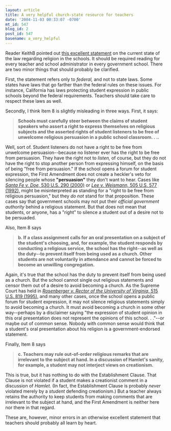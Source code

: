 ```yaml
---
layout: article
title: A very helpful church-state resource for teachers
date: '2004-11-03 00:33:07 -0700'
mt_id: 547
blog_id: 2
post_id: 547
basename: a_very_helpful
---
```

Reader KeithB pointed out <a href="http://www.aclu.org/ReligiousLiberty/ReligiousLiberty.cfm?ID=9007&c=139">this excellent statement</a> on the current state of the law regarding religion in the schools. It should be required reading for every teacher and school administrator in every government school. There are two minor things that should probably be clarified.

<!--more-->

First, the statement refers only to <i>federal,</i> and not to state laws. Some states have laws that go farther than the federal rules on these issues. For instance, California has laws protecting student expression in public schools beyond the federal requirements. Teachers should take care to respect these laws as well.

Secondly, I think Item 8 is slightly misleading in three ways. First, it says:<blockquote><b>Schools must carefully steer between the claims of student speakers who assert a right to express themselves on religious subjects and the asserted rights of student listeners to be free of unwelcome religious persuasion in a public school classroom. . ..</b></blockquote>

Well, sort of. Student listeners do not have a right to be free from unwelcome persuasion--because no listener ever has the right to be free from persuasion. They have the right not to <i>listen,</i> of course, but they do not have the right to stop another person from expressing himself, on the basis of being "free from persuasion." If the school opens a forum for student expression, the First Amendment does not create a heckler's veto for silencing people whose<b> "persuasion"</b> they don't want to hear. Cases like <i><a href="http://supct.law.cornell.edu/supct/html/99-62.ZO.html">Santa Fe v. Doe,</i> 530 U.S. 290 (2000)</a> or <a href="http://supct.law.cornell.edu/supct/html/90-1014.ZO.html"><i>Lee v. Weismann,</i> 505 U.S. 577 (1992),</a> might be misinterpreted as standing for a "right to be free from religious persuasion," but they <i>do not</i> stand for that proposition. These cases say that government schools may not put their <i>official government authority</i> behind a religious statement. But that does not mean that students, or anyone, has a "right" to silence a student out of a desire not to be persuaded.

Also, Item 8 says<blockquote><b>b. If a class assignment calls for an oral presentation on a subject of the student's choosing, and, for example, the student responds by conducting a religious service, the school has the right--as well as the duty--to prevent itself from being used as a church. Other students are not voluntarily in attendance and cannot be forced to become an unwilling congregation.</b></blockquote>

Again, it's true that the school has the duty to prevent itself from being used as a church. But the school cannot single out religious statements and censor them out of a desire to avoid becoming a church. As the Supreme Court has held in <i><a href="http://supct.law.cornell.edu/supct/search/display.html?terms=rosenberger&url=/supct/html/94-329.ZS.html">Rosenberger v. Rector of the University of Virginia,</i> 515 U.S. 819 (1995),</a> and many other cases, once the school opens a public forum for student expression, it may not silence religious statements simply to avoid becoming a church. It must avoid becoming a church in some other way--perhaps by a disclaimer saying "the expression of student opinion in this oral presentation does not represent the opinions of this school. . ."--or maybe out of common sense. Nobody with common sense would think that a student's oral presentation about his religion is a government-endorsed statement.

Finally, Item 8 says<blockquote><b>c. Teachers may rule out-of-order religious remarks that are irrelevant to the subject at hand. In a discussion of Hamlet's sanity, for example, a student may not interject views on creationism.</b></blockquote>

This is true, but it has nothing to do with the Establishment Clause. That Clause is not violated if a student makes a creationist comment in a discussion of <i>Hamlet.</i> (In fact, the Establishment Clause is probably <i>never</i> violated merely by a <i>student</i> defending creationism.) But a teacher always retains the authority to keep students from making comments that are irrelevant to the subject at hand, and the First Amendment is neither here nor there in that regard.

These are, however, minor errors in an otherwise excellent statement that teachers should probably all learn by heart.
